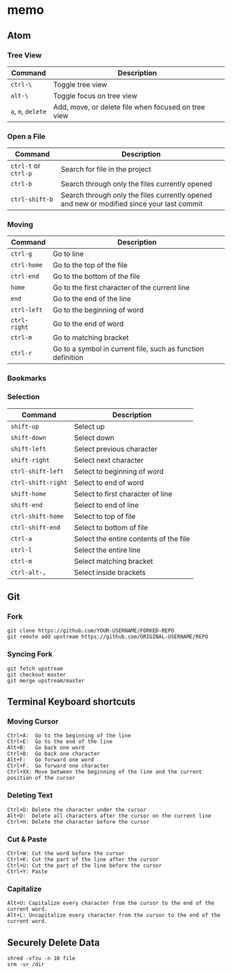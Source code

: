 # memo

## Atom

### Tree View
| Command | Description |
| --- | --- |
| `ctrl-\` | Toggle tree view |
| `alt-\` | Toggle focus on tree view|
| `a`, `m`, `delete` | Add, move, or delete file when focused on tree view|

### Open a File
| Command | Description |
| --- | --- |
| `ctrl-t` or `ctrl-p` | Search for file in the project |
| `ctrl-b` | Search through only the files currently opened |
| `ctrl-shift-b` | Search through only the files currently opened and new or modified since your last commit |

### Moving
| Command | Description |
| --- | --- |
| `ctrl-g` | Go to line |
| `ctrl-home` | Go to the top of the file |
| `ctrl-end` | Go to the bottom of the file |
| `home` | Go to the first character of the current line |
| `end` | Go to the end of the line |
| `ctrl-left` | Go to the beginning of word |
| `ctrl-right` | Go to the end of word |
| `ctrl-m` | Go to matching bracket |
| `ctrl-r` | Go to a symbol in current file, such as function definition |

### Bookmarks

### Selection
| Command | Description |
| --- | --- |
| `shift-up` | Select up |
| `shift-down` | Select down |
| `shift-left` | Select previous character |
| `shift-right` | Select next character |
| `ctrl-shift-left` | Select to beginning of word |
| `ctrl-shift-right` | Select to end of word |
| `shift-home` | Select to first character of line |
| `shift-end` | Select to end of line |
| `ctrl-shift-home` | Select to top of file |
| `ctrl-shift-end` | Select to bottom of file |
| `ctrl-a` | Select the entire contents of the file |
| `ctrl-l` | Select the entire line |
| `ctrl-m` | Select matching bracket |
| `ctrl-alt-,` | Select inside brackets |

## Git

### Fork
```
git clone https://github.com/YOUR-USERNAME/FORKED-REPO
git remote add upstream https://github.com/ORIGINAL-USERNAME/REPO
```

### Syncing Fork
```
git fetch upstream
git checkout master
git merge upstream/master
```

## Terminal Keyboard shortcuts

### Moving Cursor
```
Ctrl+A:  Go to the beginning of the line
Ctrl+E:  Go to the end of the line
Alt+B:   Go back one word
Ctrl+B:  Go back one character
Alt+F:   Go forward one word
Ctrl+F:  Go forward one character
Ctrl+XX: Move between the beginning of the line and the current position of the cursor
```

### Deleting Text
```
Ctrl+D: Delete the character under the cursor
Alt+D:  Delete all characters after the cursor on the current line
Ctrl+H: Delete the character before the cursor
``` 

### Cut & Paste
```
Ctrl+W: Cut the word before the cursor
Ctrl+K: Cut the part of the line after the cursor
Ctrl+U: Cut the part of the line before the cursor
Ctrl+Y: Paste
```

### Capitalize
```
Alt+U: Capitalize every character from the cursor to the end of the current word.
Alt+L: Uncapitalize every character from the cursor to the end of the current word.
```

## Securely Delete Data
```
shred -vfzu -n 10 file
srm -vr /dir
```
